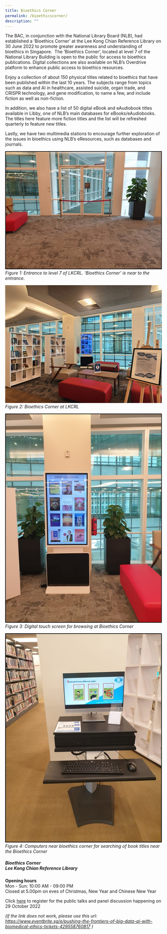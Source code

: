 ```yaml
---
title: Bioethics Corner
permalink: /bioethicscorner/
description: ""
---
```

The BAC, in conjunction with the National Library Board (NLB), had established a ‘Bioethics Corner’ at the Lee Kong Chian Reference Library on 30 June 2022 to promote greater awareness and understanding of bioethics in Singapore.  The ‘Bioethics Corner’, located at level 7 of the National Library Building is open to the public for access to bioethics publications. Digital collections are also available on NLB’s Overdrive platform to enhance public access to bioethics resources.

Enjoy a collection of about 150 physical titles related to bioethics that have been published within the last 10 years. The subjects range from topics such as data and AI in healthcare, assisted suicide, organ trade, and CRISPR technology, and gene modification, to name a few, and include fiction as well as non-fiction.  

In addition, we also have a list of 50 digital eBook and eAudiobook titles available in Libby, one of NLB’s main databases for eBooks/eAudiobooks. The titles here feature more fiction titles and the list will be refreshed quarterly to feature new titles. 

Lastly, we have two multimedia stations to encourage further exploration of the issues in bioethics using NLB’s eResources, such as databases and journals.


![](/images/Bioethics%20Corner/Figure%201%20Entrance%20to%20level%207%20of%20LKCRL.jpg)
*Figure 1: Entrance to level 7 of LKCRL. ‘Bioethics Corner’ is near to the entrance.*

![](/images/Bioethics%20Corner/Figure%202%20Bioethics%20Corner%20at%20LKCRL.jpg)
*Figure 2: Bioethics Corner at LKCRL* 

![](/images/Bioethics%20Corner/Figure%204%20Example%20of%20digital%20touch%20screen%20to%20be%20used.jpg)
*Figure 3: Digital touch screen for browsing at Bioethics Corner*

![](/images/Bioethics%20Corner/Figure%205%20Computer%20for%20browsing%20book%20titles%20in%20LKCRL%20.jpg)
*Figure 4: Computers near bioethics corner for searching of book titles near the Bioethics Corner*

##### Bioethics Corner<br>Lee Kong Chian Reference Library

**Opening hours<br>**
Mon - Sun: 10:00 AM - 09:00 PM<br>
Closed at 5.00pm on eves of Christmas, New Year and Chinese New Year


Click [here](https://www.eventbrite.sg/e/pushing-the-frontiers-of-big-data-ai-with-biomedical-ethics-tickets-429558760817) to register
for the public talks and panel discussion happening on 29 October 2022<br>

*(if the link does not work, please use this url: <br>
https://www.eventbrite.sg/e/pushing-the-frontiers-of-big-data-ai-with-biomedical-ethics-tickets-429558760817  )*